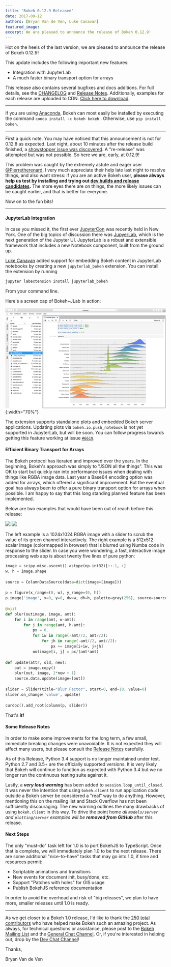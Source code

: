 ```yaml
---
title: 'Bokeh 0.12.9 Released'
date: 2017-09-12
authors: [Bryan Van de Ven, Luke Canavan]
featured_image:
excerpt: We are pleased to announce the release of Bokeh 0.12.9!
---
```



Hot on the heels of the last version, we are pleased to announce the release of Bokeh 0.12.9!

This update includes the following important new features:

* Integration with JupyterLab
* A much faster binary transport option for arrays

This release also contains several bugfixes and docs additions.
For full details, see the [CHANGELOG](https://github.com/bokeh/bokeh/blob/master/CHANGELOG)
and [Release Notes](https://bokeh.pydata.org/en/0.12.9/docs/releases/0.12.9.html).
Additionally, examples for each release are uploaded to CDN.
[Click here to download](https://cdn.pydata.org/bokeh/examples/examples-0.12.9.zip).

-----

If you are using
[Anaconda](https://www.anaconda.com/downloads), Bokeh can most easily be installed
by executing the command ``conda install -c bokeh bokeh`` . Otherwise, use
``pip install bokeh``.

-----

First a quick note. You may have noticed that this announcement is not for 0.12.8
as expected. Last night, about 10 minutes after the release build finished,
a [showstopper issue was discovered](https://github.com/bokeh/bokeh/issues/6922).
A "re-release" was attempted but was not possible. So here we are, early, at 0.12.9!

This problem was caught by the extremely astute and eager user
[@Pierretherenard](https://github.com/pierretherenard). I very much appreciate their
help late last night to resolve things, and
also want stress: if you are an active Bokeh user, **please always help us test by installing
and trying out [dev builds and release candidates](https://bokeh.pydata.org/en/latest/docs/installation.html#developer-builds).** The more eyes there are on things, the
more likely issues can be caught earlier, and that is better for everyone.

Now on to the fun bits!

-----

#### JupyterLab Integration

In case you missed it, the first ever [JupyterCon](https://conferences.oreilly.com/jupyter/jup-ny) was recently held in New York. One of the big topics of discussion there
was [JupyerLab](https://github.com/jupyterlab/jupyterlab), which is the next generation
of the Jupyter UI. JupyterLab is a robust and extensible framework that includes a new
Notebook component, built from the ground up.

[Luke Canavan](https://github.com/canavandl) added support for embedding Bokeh
content in JupyterLab notebooks by creating a new
``jupyterlab_bokeh`` extension. You can install the extension by running

```sh
jupyter labextension install jupyterlab_bokeh
```

From your command line.

Here's a screen cap of Bokeh+JLab in action:

![Image of ridge plot in JupyterLab](/images/release-0-12-9/ridgeplot_jupyter_lab.png){:width="70%"}

The extension supports standalone plots and embedded Bokeh server applications.
Updating plots via ``bokeh.io.push_notebook`` is not yet supported in
JupyterLab, but will be soon. You can follow progress towards getting this
feature working at issue
[``#6619``](https://github.com/bokeh/bokeh/issues/6919).

#### Efficient Binary Transport for Arrays

The Bokeh protocol has iterated and improved over the years. In the beginning, Bokeh's
approach was simply to "JSON all the things". This was OK to start but quickly ran into
performance issues when dealing with things like RGBA image data. Last year a Base64
encoding option was added for arrays, which offered a significant improvement. But
the eventual goal has always been to offer a pure binary transport option for arrays
when possible. I am happy to say that this long standing planned feature has been
implemented.

Below are two examples that would have been out of reach before this release:

<div class="gallery" data-columns="2">
<img src="/images/release-0-12-9/image.gif">
<img src="/images/release-0-12-9/numba.gif">
</div>

The left example is a 1024x1024 RGBA image with a slider to scrub the value
of its green channel interactively. The right example is a 512x512 scalar
image (colormapped in browser) that is blurred using Numba code in response to the
slider. In case you were wondering, a fast, interactive image processing web app is
about twenty five lines of pure python:

```python
image = scipy.misc.ascent().astype(np.int32)[::-1, :]
w, h = image.shape

source = ColumnDataSource(data=dict(image=[image]))

p = figure(x_range=(0, w), y_range=(0, h))
p.image('image', x=0, y=0, dw=w, dh=h, palette=gray(256), source=source)

@njit
def blur(outimage, image, amt):
    for i in range(amt, w-amt):
        for j in range(amt, h-amt):
            px = 0.
            for iw in range(-amt//2, amt//2):
                for jh in range(-amt//2, amt//2):
                    px += image[i+iw, j+jh]
            outimage[i, j] = px/(amt*amt)

def update(attr, old, new):
    out = image.copy()
    blur(out, image, 2*new + 1)
    source.data.update(image=[out])

slider = Slider(title="Blur Factor", start=0, end=10, value=0)
slider.on_change('value', update)

curdoc().add_root(column(p, slider))
```

That's ***it!***

#### Some Release Notes

In order to make some improvements for the long term, a few small, immediate
breaking changes were unavoidable. It is not expected they will affect many users, but
please consult the
[Release Notes](https://bokeh.pydata.org/en/0.12.9/docs/releases/0.12.9.html)
carefully.

As of this Release, Python 3.4 support is no longer maintained under test. Python 2.7
and 3.5+ are the officially supported versions. It is very likely that Bokeh will
continue to function as expected with Python 3.4 but we no longer run the
continuous testing suite against it.

Lastly, a ***very loud warning*** has been added to ``session.loop_until_closed``. It was
never the intention that using ``bokeh.client`` to run application code outside a
Bokeh server be considered a "real" way to do anything. However, mentioning this on the
mailing list and Stack Overflow has not been sufficiently discouraging. The new warning
outlines the many drawbacks of using ``bokeh.client`` in this way.
To drive the point home *all ``models/server`` and ``plotting/server`` examples will be* ***removed from GitHub*** after this release.

#### Next Steps

The only "must-do" task left for 1.0 is to port BokehJS
to TypeScript. Once that is complete, we will immediately
plan 1.0 to be the next release. There are some additional
"nice-to-have" tasks that may go into 1.0, if time and resources permit:

* Scriptable animations and transitions
* New events for document init, busy/done, etc.
* Support "Patches with holes" for GIS usage
* Publish BokehJS reference documentation

In order to avoid the overhead and risk of "big releases", we plan to have more,
smaller releases until 1.0 is ready.

-----

As we get closer to a Bokeh 1.0 release, I'd like to thank the [250
total contributors](https://github.com/bokeh/bokeh/graphs/contributors) who
have helped make Bokeh such an amazing project. As always, for technical questions
or assistance, please post to the
[Bokeh Mailing List](https://groups.google.com/a/anaconda.com/forum/#!forum/bokeh)
and the [General Chat Channel](https://gitter.im/bokeh/bokeh). Or, if you're
interested in helping out, drop by the [Dev Chat Channel](https://gitter.im/bokeh/bokeh-dev)!

Thanks,

Bryan Van de Ven
